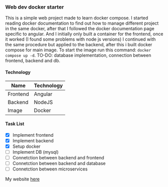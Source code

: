 ### Web dev docker starter

This is a simple web project made to learn docker compose. I started reading docker documentation to find out how to manage different project in the same docker, after that I followed the docker documentation page specific to angular. And I initially only built a container for the frontend, once it worked (I found some problems with node js versions) I continued with the same procedure but applied to the backend, after this i built docker compose for main image. To start the image run this command: ``` docker compose up -d ```. TO-DO: database implementation, connection between frontend, backend and db.

#### Technology

| Name | Technology |
| ----------- | ----------- |
| Frontend | Angular |
| Backend | NodeJS |
| Image | Docker |

#### Task List

- [x] Implement frontend
- [x] Implement backend
- [x] Setup docker
- [ ] Implement DB (mysql)
- [ ] Connetction between backend and frontend
- [ ] Connetction between backend and database
- [ ] Connetction between microservices

My website [here](https://filippobrigati.vercel.app/)